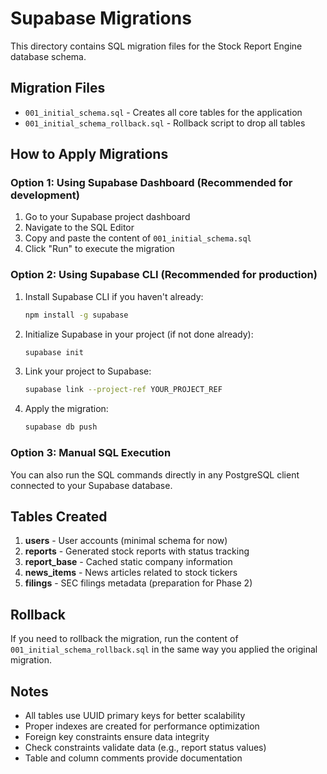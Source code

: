 # Supabase Migrations

This directory contains SQL migration files for the Stock Report Engine database schema.

## Migration Files

- `001_initial_schema.sql` - Creates all core tables for the application
- `001_initial_schema_rollback.sql` - Rollback script to drop all tables

## How to Apply Migrations

### Option 1: Using Supabase Dashboard (Recommended for development)

1. Go to your Supabase project dashboard
2. Navigate to the SQL Editor
3. Copy and paste the content of `001_initial_schema.sql`
4. Click "Run" to execute the migration

### Option 2: Using Supabase CLI (Recommended for production)

1. Install Supabase CLI if you haven't already:
   ```bash
   npm install -g supabase
   ```

2. Initialize Supabase in your project (if not done already):
   ```bash
   supabase init
   ```

3. Link your project to Supabase:
   ```bash
   supabase link --project-ref YOUR_PROJECT_REF
   ```

4. Apply the migration:
   ```bash
   supabase db push
   ```

### Option 3: Manual SQL Execution

You can also run the SQL commands directly in any PostgreSQL client connected to your Supabase database.

## Tables Created

1. **users** - User accounts (minimal schema for now)
2. **reports** - Generated stock reports with status tracking
3. **report_base** - Cached static company information
4. **news_items** - News articles related to stock tickers
5. **filings** - SEC filings metadata (preparation for Phase 2)

## Rollback

If you need to rollback the migration, run the content of `001_initial_schema_rollback.sql` in the same way you applied the original migration.

## Notes

- All tables use UUID primary keys for better scalability
- Proper indexes are created for performance optimization
- Foreign key constraints ensure data integrity
- Check constraints validate data (e.g., report status values)
- Table and column comments provide documentation